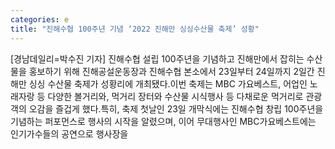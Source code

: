 ```yaml
---
categories: e
title: "진해수협 100주년 기념 ‘2022 진해만 싱싱수산물 축제’ 성황"
---
```

[경남데일리=박수진 기자] 진해수협 설립 100주년을 기념하고 진해만에서 잡히는 수산물을 홍보하기 위해 진해공설운동장과 진해수협 본소에서 23일부터 24일까지 2일간 진해만 싱싱 수산물 축제가 성황리에 개최됐다.이번 축제는 MBC 가요베스트, 어업인 노래자랑 등 다양한 볼거리와, 먹거리 장터와 수산물 시식행사 등 다채로운 먹거리로 관광객의 오감을 즐겁게 했다.특히, 축제 첫날인 23일 개막식에는 진해수협 창립 100주년을 기념하는 퍼포먼스로 행사의 시작을 알렸으며, 이어 무대행사인 MBC가요베스트에는 인기가수들의 공연으로 행사장을